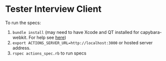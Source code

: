 # Tester Interview Client

To run the specs:

1. `bundle install` (may need to have Xcode and QT installed for capybara-webkit. For help see [here](https://github.com/thoughtbot/capybara-webkit/wiki/Installing-Qt-and-compiling-capybara-webkit))
2. `export ACTIONS_SERVER_URL=http://localhost:3000` or hosted server address.
3. `rspec actions_spec.rb` to run specs
